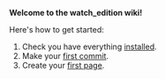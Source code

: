 **Welcome to the watch_edition wiki!**

Here's how to get started:
1. Check you have everything [installed](https://github.com/twlevelup/watch_edition/wiki/Installation). 
2. Make your [first commit](https://github.com/twlevelup/watch_edition/wiki/Tutorial:-Your-first-commit). 
3. Create your [first page](https://github.com/twlevelup/watch_edition/wiki/Tutorial:-Creating-your-first-page). 
